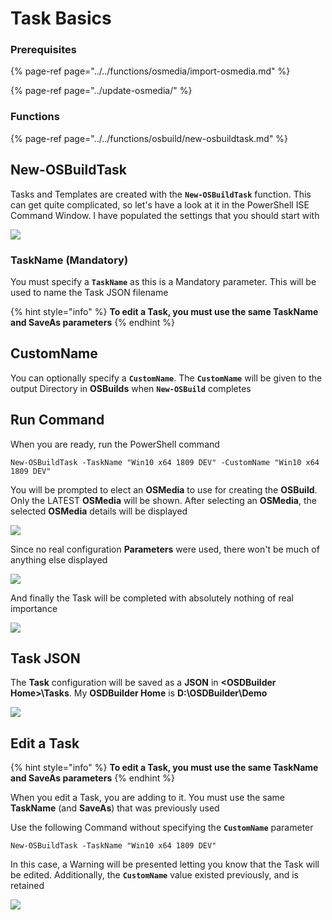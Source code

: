 # Task Basics

### Prerequisites

{% page-ref page="../../functions/osmedia/import-osmedia.md" %}

{% page-ref page="../update-osmedia/" %}

### Functions

{% page-ref page="../../functions/osbuild/new-osbuildtask.md" %}

## **New-OSBuildTask**

Tasks and Templates are created with the **`New-OSBuildTask`** function.  This can get quite complicated, so let's have a look at it in the PowerShell ISE Command Window.  I have populated the settings that you should start with

![](../../../../.gitbook/assets/image%20%2840%29.png)

### TaskName \(Mandatory\)

You must specify a **`TaskName`** as this is a Mandatory parameter.  This will be used to name the Task JSON filename

{% hint style="info" %}
**To edit a Task, you must use the same TaskName and SaveAs parameters**
{% endhint %}

## CustomName

You can optionally specify a **`CustomName`**.  The **`CustomName`** will be given to the output Directory in **OSBuilds** when **`New-OSBuild`** completes

## **Run Command**

When you are ready, run the PowerShell command

```text
New-OSBuildTask -TaskName "Win10 x64 1809 DEV" -CustomName "Win10 x64 1809 DEV"
```

You will be prompted to elect an **OSMedia** to use for creating the **OSBuild**.  Only the LATEST **OSMedia** will be shown.  After selecting an **OSMedia**, the selected **OSMedia** details will be displayed

![](../../../../.gitbook/assets/image%20%282%29.png)

Since no real configuration **Parameters** were used, there won't be much of anything else displayed

![](../../../../.gitbook/assets/image%20%28171%29.png)

And finally the Task will be completed with absolutely nothing of real importance

![](../../../../.gitbook/assets/image%20%28289%29.png)

## Task JSON

The **Task** configuration will be saved as a **JSON** in **&lt;OSDBuilder Home&gt;\Tasks**.  My **OSDBuilder Home** is **D:\OSDBuilder\Demo**

![](../../../../.gitbook/assets/image%20%28185%29.png)

## Edit a Task

{% hint style="info" %}
**To edit a Task, you must use the same TaskName and SaveAs parameters**
{% endhint %}

When you edit a Task, you are adding to it.  You must use the same **TaskName** \(and **SaveAs**\) that was previously used

Use the following Command without specifying the **`CustomName`** parameter

```text
New-OSBuildTask -TaskName "Win10 x64 1809 DEV"
```

In this case, a Warning will be presented letting you know that the Task will be edited.  Additionally, the **`CustomName`**  value existed previously, and is retained

![](../../../../.gitbook/assets/image%20%28250%29.png)



